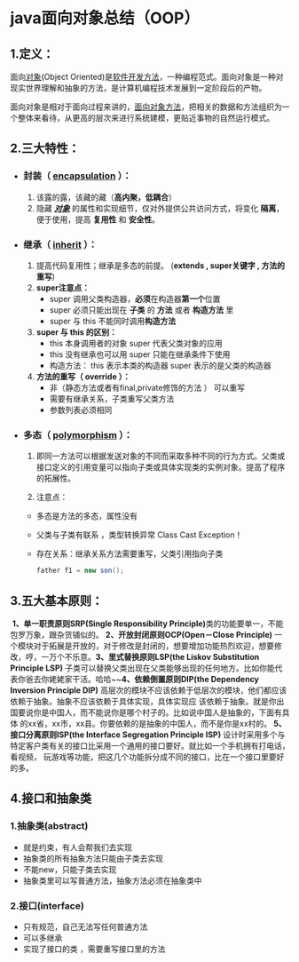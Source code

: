 # java面向对象总结（OOP）

## 1.定义：

面向[对象](https://baike.baidu.com/item/对象)(Object Oriented)是[软件开发方法](https://baike.baidu.com/item/软件开发方法/971447)，一种编程范式。面向对象是一种对现实世界理解和抽象的方法，是计算机编程技术发展到一定阶段后的产物。

面向对象是相对于面向过程来讲的，[面向对象方法](https://baike.baidu.com/item/面向对象方法/216078)，把相关的数据和方法组织为一个整体来看待，从更高的层次来进行系统建模，更贴近事物的自然运行模式。

## 2.三大特性：

- ### 封装（ [encapsulation](http://www.youdao.com/w/encapsulation/#keyfrom=E2Ctranslation)  ）：

  1. 该露的露，该藏的藏（**高内聚，低耦合**）
  2. 隐藏 ***<u>对象</u>***  的属性和实现细节，仅对外提供公共访问方式，将变化 **隔离**，便于使用，提高 **复用性** 和 **安全性**。 

- ### 继承（  **[inherit](http://www.youdao.com/w/inherit/#keyfrom=E2Ctranslation)** ）：

  1.  提高代码复用性；继承是多态的前提。 (**extends , super关键字 , 方法的重写**)
  2. **super注意点：**
     - super 调用父类构造器，**必须**在构造器**第一个**位置 
     - super 必须只能出现在 **子类** 的 **方法** 或者 **构造方法** 里
     - super 与 this 不能同时调用**构造方法**
  3. **super 与 this 的区别：**
     - this 本身调用者的对象  super 代表父类对象的应用
     - this 没有继承也可以用  super 只能在继承条件下使用
     - 构造方法： this 表示本类的构造器  super 表示的是父类的构造器
  4. **方法的重写（ override ）：**
     - 非（静态方法或者有final,private修饰的方法 ） 可以重写
     - 需要有继承关系，子类重写父类方法
     - 参数列表必须相同

- ### 多态（ [polymorphism](http://www.youdao.com/w/polymorphism/#keyfrom=E2Ctranslation) ）：

  1.  即同一方法可以根据发送对象的不同而采取多种不同的行为方式。父类或接口定义的引用变量可以指向子类或具体实现类的实例对象。提高了程序的拓展性。

  2.  注意点：

     - 多态是方法的多态，属性没有

     - 父类与子类有联系  ，类型转换异常 Class Cast Exception！

     - 存在关系：继承关系方法需要重写，父类引用指向子类

       ``` java
       father f1 = new son();
       ```

       

  

## 3.五大基本原则：

​	**1、单一职责原则SRP(Single Responsibility Principle)**
​	 类的功能要单一，不能包罗万象，跟杂货铺似的。
​	 **2、开放封闭原则OCP(Open－Close Principle)**
​	 一个模块对于拓展是开放的，对于修改是封闭的，想要增加功能热烈欢迎，想要修改，哼，一万个不乐意。
​	 **3、里式替换原则LSP(the Liskov Substitution Principle LSP)**
 	子类可以替换父类出现在父类能够出现的任何地方。比如你能代表你爸去你姥姥家干活。哈哈~~
​	 **4、依赖倒置原则DIP(the Dependency Inversion Principle DIP)**
​	 高层次的模块不应该依赖于低层次的模块，他们都应该依赖于抽象。抽象不应该依赖于具体实现，具体实现应	该依赖于抽象。就是你出国要说你是中国人，而不能说你是哪个村子的。比如说中国人是抽象的，下面有具体	的xx省，xx市，xx县。你要依赖的是抽象的中国人，而不是你是xx村的。
​	 **5、接口分离原则ISP(the Interface Segregation Principle ISP)**
 	设计时采用多个与特定客户类有关的接口比采用一个通用的接口要好。就比如一个手机拥有打电话，看视频，	玩游戏等功能，把这几个功能拆分成不同的接口，比在一个接口里要好的多。

##  4.接口和抽象类

### 1.抽象类(abstract)

- 就是约束，有人会帮我们去实现
- 抽象类的所有抽象方法只能由子类去实现
- 不能new，只能子类去实现
- 抽象类里可以写普通方法，抽象方法必须在抽象类中

###  2.接口(interface)

- 只有规范，自己无法写任何普通方法 
- 可以多继承
- 实现了接口的类 ，需要重写接口里的方法

